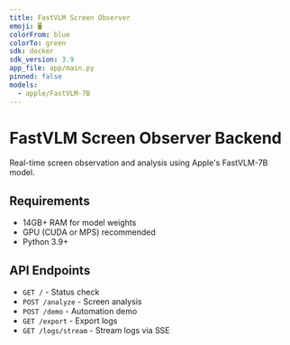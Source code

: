 ```yaml
---
title: FastVLM Screen Observer
emoji: 🖥️
colorFrom: blue
colorTo: green
sdk: docker
sdk_version: 3.9
app_file: app/main.py
pinned: false
models:
  - apple/FastVLM-7B
---
```


# FastVLM Screen Observer Backend

Real-time screen observation and analysis using Apple's FastVLM-7B model.

## Requirements
- 14GB+ RAM for model weights
- GPU (CUDA or MPS) recommended
- Python 3.9+

## API Endpoints
- `GET /` - Status check
- `POST /analyze` - Screen analysis
- `POST /demo` - Automation demo
- `GET /export` - Export logs
- `GET /logs/stream` - Stream logs via SSE